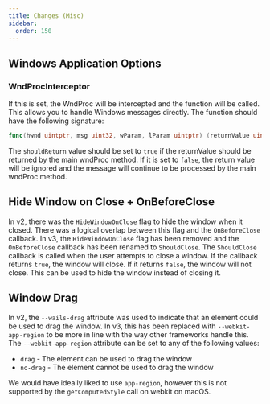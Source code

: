 ```yaml
---
title: Changes (Misc)
sidebar:
  order: 150
---
```


## Windows Application Options

### WndProcInterceptor

If this is set, the WndProc will be intercepted and the function will be called.
This allows you to handle Windows messages directly. The function should have
the following signature:

```go
func(hwnd uintptr, msg uint32, wParam, lParam uintptr) (returnValue uintptr, shouldReturn)
```

The `shouldReturn` value should be set to `true` if the returnValue should be
returned by the main wndProc method. If it is set to `false`, the return value
will be ignored and the message will continue to be processed by the main
wndProc method.

## Hide Window on Close + OnBeforeClose

In v2, there was the `HideWindowOnClose` flag to hide the window when it closed.
There was a logical overlap between this flag and the `OnBeforeClose` callback.
In v3, the `HideWindowOnClose` flag has been removed and the `OnBeforeClose`
callback has been renamed to `ShouldClose`. The `ShouldClose` callback is called
when the user attempts to close a window. If the callback returns `true`, the
window will close. If it returns `false`, the window will not close. This can be
used to hide the window instead of closing it.

## Window Drag

In v2, the `--wails-drag` attribute was used to indicate that an element could
be used to drag the window. In v3, this has been replaced with
`--webkit-app-region` to be more in line with the way other frameworks handle
this. The `--webkit-app-region` attribute can be set to any of the following
values:

- `drag` - The element can be used to drag the window
- `no-drag` - The element cannot be used to drag the window

We would have ideally liked to use `app-region`, however this is not supported
by the `getComputedStyle` call on webkit on macOS.
